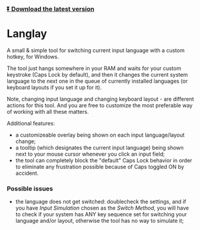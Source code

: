 ### [:arrow_double_down: Download the latest version](https://github.com/estorski/langlay/releases/download/v2.1/Langlay.2.1.msi)

# Langlay
A small & simple tool for switching current input language with a custom hotkey, for Windows.

The tool just hangs somewhere in your RAM and waits for your custom keystroke (Caps Lock by default), and then it changes the current system language to the next one in the queue of currently installed languages (or keyboard layouts if you set it up for it).

Note, changing input language and changing keyboard layout - are different actions for this tool. And you are free to customize the most preferable way of working with all these matters.

Additional features:
+ a customizeable overlay being shown on each input language/layout change;
+ a tooltip (which designates the current input language) being shown next to your mouse cursor whenever you click an input field;
+ the tool can completely block the "default" Caps Lock behavior in order to eliminate any frustration possible because of Caps toggled ON by accident.
 
### Possible issues
+ the language does not get switched: doublecheck the settings, and if you have *Input Simulation* chosen as the *Switch Method*, you will have to check if your system has ANY key sequence set for switching your language and/or layout, otherwise the tool has no way to simulate it;
